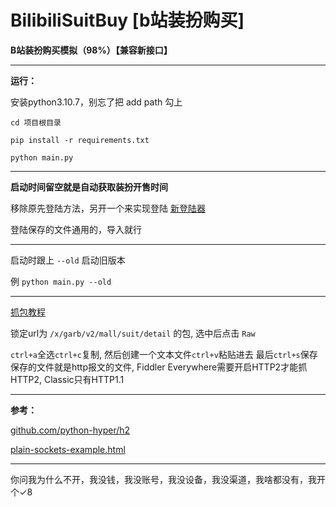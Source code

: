 # BilibiliSuitBuy [b站装扮购买]

**B站装扮购买模拟（98%）【兼容新接口】**

------------------------------------------------

**运行：**

安装python3.10.7，别忘了把 add path 勾上

```cd 项目根目录```

```pip install -r requirements.txt```

```python main.py```

------------------------------------------------

**启动时间留空就是自动获取装扮开售时间**

移除原先登陆方法，另开一个来实现登陆 [新登陆器](https://github.com/lllk140/BilibiliLogin)

登陆保存的文件通用的，导入就行

------------------------------------------------

启动时跟上 ```--old``` 启动旧版本

例 ```python main.py --old```

------------------------------------------------

[抓包教程](https://www.bilibili.com/video/BV1Re411g7f5/)

锁定url为 ```/x/garb/v2/mall/suit/detail``` 的包, 选中后点击 ```Raw```

```ctrl+a```全选```ctrl+c```复制, 然后创建一个文本文件```ctrl+v```粘贴进去 最后```ctrl+s```保存
保存的文件就是http报文的文件, Fiddler Everywhere需要开启HTTP2才能抓HTTP2, Classic只有HTTP1.1

------------------------------------------------

**参考：**

[github.com/python-hyper/h2](https://github.com/python-hyper/h2)

[plain-sockets-example.html](https://python-hyper.org/projects/h2/en/stable/plain-sockets-example.html)

------------------------------------------------

你问我为什么不开，我没钱，我没账号，我没设备，我没渠道，我啥都没有，我开个✓8
